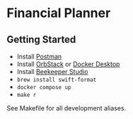 # Financial Planner

## Getting Started
- Install [Postman](https://www.postman.com)
- Install [OrbStack](https://orbstack.dev) or [Docker Desktop](https://www.docker.com/products/docker-desktop/)
- Install [Beekeeper Studio](https://www.beekeeperstudio.io)
- `brew install swift-format`
- `docker compose up`
- `make r`

See Makefile for all development aliases.